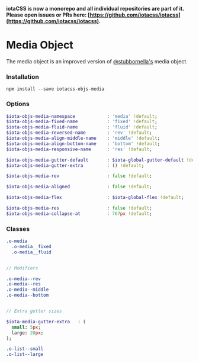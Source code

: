 **iotaCSS is now a monorepo and all individual repositories are part of it. Please open issues or PRs here: [https://github.com/iotacss/iotacss](https://github.com/iotacss/iotacss).**

# Media Object #

The media object is an improved version of [@stubbornella's](https://twitter.com/stubbornella) media object.


### Installation ###

```
npm install --save iotacss-objs-media
```


### Options ###

```sass
$iota-objs-media-namespace            : 'media' !default;
$iota-objs-media-fixed-name           : 'fixed' !default;
$iota-objs-media-fluid-name           : 'fluid' !default;
$iota-objs-media-reversed-name        : 'rev' !default;
$iota-objs-media-align-middle-name    : 'middle' !default;
$iota-objs-media-align-bottom-name    : 'bottom' !default;
$iota-objs-media-responsive-name      : 'res' !default;

$iota-objs-media-gutter-default       : $iota-global-gutter-default !default;
$iota-objs-media-gutter-extra         : () !default;

$iota-objs-media-rev                  : false !default;

$iota-objs-media-aligned              : false !default;

$iota-objs-media-flex                 : $iota-global-flex !default;

$iota-objs-media-res                  : false !default;
$iota-objs-media-collapse-at          : 767px !default;
```


### Classes ###

```sass
.o-media
  .o-media__fixed
  .o-media__fluid


// Modifiers

.o-media--rev
.o-media--res
.o-media--middle
.o-media--bottom


// Extra gutter sizes

$iota-media-gutter-extra   : (
  small: 5px;
  large: 20px;
);

.o-list--small
.o-list--large
```
